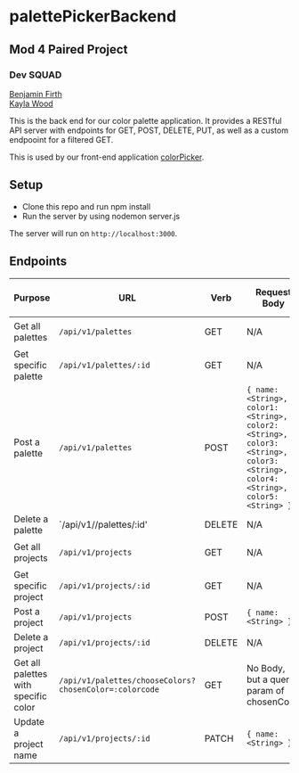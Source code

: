 # palettePickerBackend

## Mod 4 Paired Project
### Dev SQUAD
[Benjamin Firth](https://github.com/benjamin-firth)  
[Kayla Wood](https://github.com/kaylaewood)  

This is the back end for our color palette application.  It provides a RESTful API server with endpoints for GET, POST, DELETE, PUT, as well as a custom endpooint for a filtered GET.

This is used by our front-end application [colorPicker](https://github.com/kaylaewood/colorPickerFrontend).

## Setup
- Clone this repo and run npm install
- Run the server by using nodemon server.js

The server will run on `http://localhost:3000`.

## Endpoints  

| Purpose | URL | Verb | Request Body | Sample Success Response |
|----|----|----|----|----|
| Get all palettes |`/api/v1/palettes`| GET | N/A | `{palettes: [{}, {}, ...]}`  |
| Get specific palette |`/api/v1/palettes/:id`| GET | N/A | `{}` |
| Post a palette |`/api/v1/palettes`| POST | `{ name: <String>, color1: <String>, color2: <String>, color3: <String>, color3: <String>, color4: <String>, color5: <String> }` | `{ id: <Number> }` |
| Delete a palette |`/api/v1//palettes/:id'| DELETE | N/A | |
| Get all projects |`/api/v1/projects`| GET | N/A | `{projects: [{}, {}, ...]}` |
| Get specific project |`/api/v1/projects/:id`| GET | N/A | `{}` |
| Post a project |`/api/v1/projects`| POST | `{ name: <String> }` | `{ id: <Number> }` |
| Delete a project |`/api/v1/projects/:id`| DELETE | N/A | |
| Get all palettes with specific color |`/api/v1/palettes/chooseColors?chosenColor=:colorcode`| GET | No Body, but a query param of chosenColor | `{palettes: [{}, {}, ...]}` |
| Update a project name |`/api/v1/projects/:id`| PATCH | `{ name: <String> }` | `{ id: <Number> }` |

